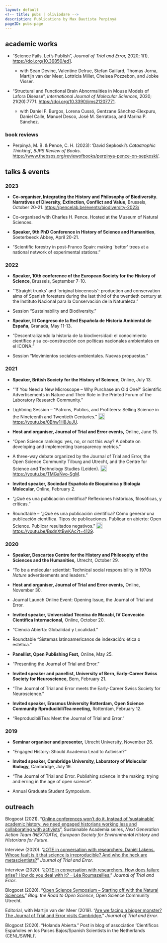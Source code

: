 ```yaml
---
layout: default
<!-- title: pubs | oliviodare -->
description: Publications by Max Bautista Perpinyà
pageID: pubs-page
---
```


## academic works
- “Science Fails. Let’s Publish”, _Journal of Trial and Error,_ 2020; 1(1). <a href="https://doi.org/10.36850/ed1" target="_blank">https://doi.org/10.36850/ed1</a>.

  - with Sean Devine, Valentine Delrue, Stefan Gaillard, Thomas Jorna, Martijn van der Meer, Lottricia Millet, Chelsea Pozzebon, and Jobke Visser.  

- “Structural and Functional Brain Abnormalities in Mouse Models of Lafora Disease”, _International Journal of Molecular Sciences,_ 2020; 21(20):7771. <a href="https://doi.org/10.3390/ijms21207771" target="_blank">https://doi.org/10.3390/ijms21207771</a>.

  - with Daniel F. Burgos, Lorena Cussó, Gentzane Sánchez-Elexpuru, Daniel Calle, Manuel Desco, José M. Serratosa, and Marina P. Sánchez.  
  

### book reviews
- Perpinyà, M. B. & Pence, C. H. (2023): ‘David Sepkoski’s *Catastrophic Thinking*’,
*BJPS Review of Books*. <a href="https://www.thebsps.org/reviewofbooks/perpinya-pence-on-sepkoski/" target="_blank">https://www.thebsps.org/reviewofbooks/perpinya-pence-on-sepkoski/</a>.

## talks & events  
### 2023
- **Co-organiser, Integrating the History and Philosophy of Biodiversity. Narratives of Diversity, Extinction, Conflict and Value**, Brussels, October 20-21. <a href="https://pencelab.be/events/biodiversity-2023/" target="_blank">https://pencelab.be/events/biodiversity-2023/</a>
- Co-organised with Charles H. Pence. Hosted at the Museum of Natural Sciences.

- **Speaker, 9th PhD Conference in History of Science and Humanities**, Soeterbeeck Abbey, April 20-21.  
- “Scientific forestry in post-Franco Spain: making 'better' trees at a national network of experimental stations.”

### 2022
- **Speaker, 10th conference of the European Society for the History of Science**, Brussels, September 7-10.
- “'Straight trunks' and 'original biocenosis': production and conservation aims of Spanish foresters during the last third of the twentieth century at the Instituto Nacional para la Conservación de la Naturaleza.”
- Session “Sustainability and Biodiversity.”

- **Speaker, III Congreso de la Red Española de Historia Ambiental de España**, Granada, May 11-13.
- “Descentralizando la historia de la biodiversidad: el conocimiento científico y su co-construcción con políticas nacionales ambientales en el ICONA.”
- Session “Movimientos sociales-ambientales. Nuevas propuestas.”

### 2021
- **Speaker, British Society for the History of Science**, Online, July 13.
- “‘If You Need a New Microscope – Why Purchase an Old One?’ Scientific Advertisements in Nature and Their Role in the Printed Forum of the Laboratory Research Community.”
- Lightning Session – “Patrons, Publics, and Profiteers: Selling Science in the Nineteenth and Twentieth Centuries.” <a href="https://youtu.be/0Bhw1H8JuJU" target="_blank"> <img src="{{ oliviodare.com }}/youtube-icon.png" width="20" style="position: relative; top: 4px; padding-right: 5px">https://youtu.be/0Bhw1H8JuJU</a>.

- **Host and organiser, Journal of Trial and Error events,** Online, June 15.   
- “Open Science rankings: yes, no, or not this way? A debate on developing and implementing transparency metrics.”
- A three-way debate organized by the Journal of Trial and Error, the Open Science Community Tilburg and Utrecht, and the Centre for Science and Technology Studies (Leiden). <a href="https://youtu.be/TMGaNvo-SgM" target="_blank"> <img src="{{ oliviodare.com }}/youtube-icon.png" width="20" style="position: relative; top: 4px; padding-right: 5px">https://youtu.be/TMGaNvo-SgM</a>.

- **Invited speaker, Sociedad Española de Bioquímica y Biología Molecular,** Online, February 2.
- “¿Qué es una publicación científica? Reflexiones históricas, filosóficas, y críticas.”   
- Roundtable – “¿Qué es una publicación científica? Cómo generar una publicación científica. Tipos de publicaciones. Publicar en abierto: Open Science. Publicar resultados negativos.” <a href="https://youtu.be/BsdnXtBwKAc?t=4129" target="_blank"> <img src="{{ oliviodare.com }}/youtube-icon.png" width="20" style="position: relative; top: 4px; padding-right: 5px">https://youtu.be/BsdnXtBwKAc?t=4129</a>.

### 2020
- **Speaker, Descartes Centre for the History and Philosophy of the Sciences and the Humanities,** Utrecht, October 29.
- “To be a molecular scientist: Technical social responsibility in 1970s _Nature_ advertisements and leaders.”  

- **Host and organiser, Journal of Trial and Error events,** Online, November 30.
- Journal Launch Online Event: Opening Issue, the Journal of Trial and Error.  

- **Invited speaker, Universidad Técnica de Manabí, IV Conveción Científica Internacional,** Online, October 20.
- “Ciencia Abierta: Globalidad y Localidad.”   
- Roundtable “Sistemas latinoamericanos de indexación: ética o estética.”   

- **Panellist, Open Publishing Fest,** Online, May 25.
- “Presenting the Journal of Trial and Error.”  

- **Invited speaker and panellist, University of Bern, Early-Career Swiss Society for Neuroscience**, Bern, February 21.
- “The Journal of Trial and Error meets the Early-Career Swiss Society for Neuroscience.”  

- **Invited speaker, Erasmus University Rotterdam, Open Science Community RproducibiliTea meeting,** Rotterdam, February 12.
- “ReproducibiliTea: Meet the Journal of Trial and Error.”  

### 2019  
- **Seminar organiser and presenter,** Utrecht University, November 26.
- “Engaged History: Should Academia Lead to Activism?”  

- **Invited speaker, Cambridge University, Laboratory of Molecular Biology,** Cambridge, July 19.
- “The Journal of Trial and Error. Publishing science in the making: trying and erring in the age of open science”.   
- Annual Graduate Student Symposium.

## outreach
Blogpost (2021). “<a href="http://eseh.org/online-conferences-wont-do-it-instead-of-sustainable-academic-history-we-need-engaged-historians-working-less-and-collaborating-with-activists/" target="_blank">Online conferences won’t do it. Instead of ‘sustainable’ academic history, we need engaged historians working less and collaborating with activists</a>”, Sustainable Academia seires, _Next Generation Action Team (NEXTGATe), European Society for Environmental History_ and _Historians for Future_.  

Interview (2020). “<a href="https://www.jtrialerror.com/2020/05/31/jote-in-conversation-with-researchers-daniel-lakens-whose-fault-is-it-that-science-is-irreproducible-and-who-the-heck-are-metascienists/" target="_blank">JOTE in conversation with researchers: Daniël Lakens. Whose fault is it that science is irreproducible? And who the heck are metascientists?</a>” _Journal of Trial and Error_.  

Interview (2020). “<a href="https://www.jtrialerror.com/2020/03/05/jote-in-conversation-with-researchers-how-does-failure-arise-how-do-you-deal-with-it-lea-roumazeilles/" target="_blank">JOTE in conversation with researchers. How does failure arise? How do you deal with it? – Léa Roumazeilles.</a>” _Journal of Trial and Error_.  

Blogpost (2020). “<a href="https://openscience-utrecht.com/open-science-symposium-starting-off-with-the-natural-sciences/" target="_blank">Open Science Symposium – Starting off with the Natural Sciences.</a>” _Blog: the Road to Open Science_, Open Science Community Utrecht.  

Editorial, with Martijn van der Meer (2019). “<a href="https://www.jtrialerror.com/2019/09/30/are-we-facing-a-bigger-monster-the-journal-of-trial-and-error-visits-cambridge/" target="_blank">Are we facing a bigger monster? The Journal of Trial and Error visits Cambridge.</a>” _Journal of Trial and Error_.  

Blogpost (2020). “Holanda Abierta.” Post in blog of association ‘Científicos Españoles en los Países Bajos/Spanish Scientists in the Netherlands (CENL/SWNL)’.
